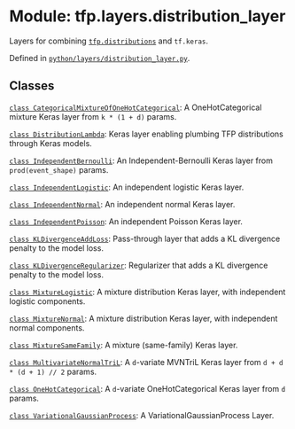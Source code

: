 <div itemscope itemtype="http://developers.google.com/ReferenceObject">
<meta itemprop="name" content="tfp.layers.distribution_layer" />
<meta itemprop="path" content="Stable" />
</div>

# Module: tfp.layers.distribution_layer

Layers for combining <a href="../../tfp/distributions.md"><code>tfp.distributions</code></a> and `tf.keras`.



Defined in [`python/layers/distribution_layer.py`](https://github.com/tensorflow/probability/tree/master/tensorflow_probability/python/layers/distribution_layer.py).

<!-- Placeholder for "Used in" -->


## Classes

[`class CategoricalMixtureOfOneHotCategorical`](../../tfp/layers/CategoricalMixtureOfOneHotCategorical.md): A OneHotCategorical mixture Keras layer from `k * (1 + d)` params.

[`class DistributionLambda`](../../tfp/layers/DistributionLambda.md): Keras layer enabling plumbing TFP distributions through Keras models.

[`class IndependentBernoulli`](../../tfp/layers/IndependentBernoulli.md): An Independent-Bernoulli Keras layer from `prod(event_shape)` params.

[`class IndependentLogistic`](../../tfp/layers/IndependentLogistic.md): An independent logistic Keras layer.

[`class IndependentNormal`](../../tfp/layers/IndependentNormal.md): An independent normal Keras layer.

[`class IndependentPoisson`](../../tfp/layers/IndependentPoisson.md): An independent Poisson Keras layer.

[`class KLDivergenceAddLoss`](../../tfp/layers/KLDivergenceAddLoss.md): Pass-through layer that adds a KL divergence penalty to the model loss.

[`class KLDivergenceRegularizer`](../../tfp/layers/KLDivergenceRegularizer.md): Regularizer that adds a KL divergence penalty to the model loss.

[`class MixtureLogistic`](../../tfp/layers/MixtureLogistic.md): A mixture distribution Keras layer, with independent logistic components.

[`class MixtureNormal`](../../tfp/layers/MixtureNormal.md): A mixture distribution Keras layer, with independent normal components.

[`class MixtureSameFamily`](../../tfp/layers/MixtureSameFamily.md): A mixture (same-family) Keras layer.

[`class MultivariateNormalTriL`](../../tfp/layers/MultivariateNormalTriL.md): A `d`-variate MVNTriL Keras layer from `d + d * (d + 1) // 2` params.

[`class OneHotCategorical`](../../tfp/layers/OneHotCategorical.md): A `d`-variate OneHotCategorical Keras layer from `d` params.

[`class VariationalGaussianProcess`](../../tfp/layers/VariationalGaussianProcess.md): A VariationalGaussianProcess Layer.

